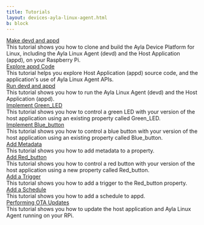 ```yaml
---
title: Tutorials
layout: devices-ayla-linux-agent.html
b: block
---
```


<div class="row hspace">
<div class="col-lg-3 col-md-5 col-sm-12">
<a href="/devices/ayla-linux-agent/tutorials/make-devd-and-appd/">Make devd and appd</a>
</div>
<div class="col-lg-9 col-md-7 col-sm-12">
This tutorial shows you how to clone and build the Ayla Device Platform for Linux, including the Ayla Linux Agent (devd) and the Host Application (appd), on your Raspberry Pi.
</div>
</div>

<div class="row hspace">
<div class="col-lg-3 col-md-5 col-sm-12">
<a href="/devices/ayla-linux-agent/tutorials/explore-appd-code/">Explore appd Code</a>
</div>
<div class="col-lg-9 col-md-7 col-sm-12">
This tutorial helps you explore Host Application (appd) source code, and the application's use of Ayla Linux Agent APIs.
</div>
</div>

<div class="row hspace">
<div class="col-lg-3 col-md-5 col-sm-12">
<a href="/devices/ayla-linux-agent/tutorials/run-devd-and-appd/">Run devd and appd</a>
</div>
<div class="col-lg-9 col-md-7 col-sm-12">
This tutorial shows you how to run the Ayla Linux Agent (devd) and the Host Application (appd). 
</div>
</div>

<div class="row hspace">
<div class="col-lg-3 col-md-5 col-sm-12">
<a href="/devices/ayla-linux-agent/tutorials/implement-green-led/">Implement Green_LED</a>
</div>
<div class="col-lg-9 col-md-7 col-sm-12">
This tutorial shows you how to control a green LED with your version of the host application using an existing property called Green_LED.
</div>
</div>

<div class="row hspace">
<div class="col-lg-3 col-md-5 col-sm-12">
<a href="/devices/ayla-linux-agent/tutorials/implement-blue-button/">Implement Blue_button</a>
</div>
<div class="col-lg-9 col-md-7 col-sm-12">
This tutorial shows you how to control a blue button with your version of the host application using an existing property called Blue_button.
</div>
</div>

<div class="row hspace">
<div class="col-lg-3 col-md-5 col-sm-12">
<a href="/devices/ayla-linux-agent/tutorials/add-metadata/">Add Metadata</a>
</div>
<div class="col-lg-9 col-md-7 col-sm-12">
This tutorial shows you how to add metadata to a property.
</div>
</div>

<div class="row hspace">
<div class="col-lg-3 col-md-5 col-sm-12">
<a href="/devices/ayla-linux-agent/tutorials/add-red-button/">Add Red_button</a>
</div>
<div class="col-lg-9 col-md-7 col-sm-12">
This tutorial shows you how to control a red button with your version of the host application using a new property called Red_button.
</div>
</div>

<div class="row hspace">
<div class="col-lg-3 col-md-5 col-sm-12">
<a href="/devices/ayla-linux-agent/tutorials/add-a-trigger/">Add a Trigger</a>
</div>
<div class="col-lg-9 col-md-7 col-sm-12">
This tutorial shows you how to add a trigger to the Red_button property.
</div>
</div>

<div class="row hspace">
<div class="col-lg-3 col-md-5 col-sm-12">
<a href="/devices/ayla-linux-agent/tutorials/add-a-schedule/">Add a Schedule</a>
</div>
<div class="col-lg-9 col-md-7 col-sm-12">
This tutorial shows you how to add a schedule to appd.
</div>
</div>

<div class="row hspace">
<div class="col-lg-3 col-md-5 col-sm-12">
<a href="/devices/ayla-linux-agent/tutorials/perform-ota-updates/">Performing OTA Updates</a>
</div>
<div class="col-lg-9 col-md-7 col-sm-12">
This tutorial shows you how to update the host application and Ayla Linux Agent running on your RPi.
</div>
</div>

